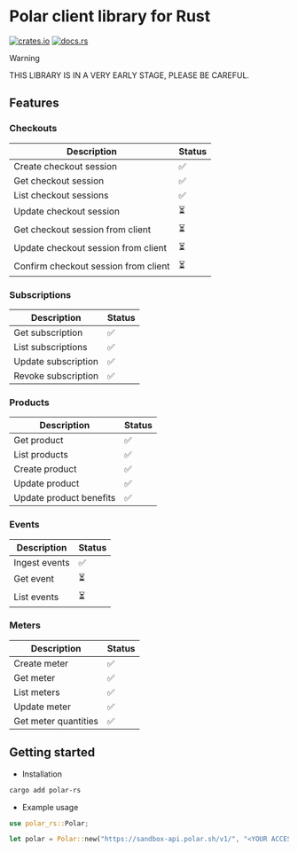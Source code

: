 # Polar client library for Rust

[![crates.io](https://img.shields.io/crates/v/polar-rs.svg)](https://crates.io/crates/polar-rs)
[![docs.rs](https://docs.rs/polar-rs/badge.svg)](https://docs.rs/polar-rs)

> [!WARNING]
> THIS LIBRARY IS IN A VERY EARLY STAGE, PLEASE BE CAREFUL.

## Features

### Checkouts

| Description                          | Status |
| ------------------------------------ | ------ |
| Create checkout session              | ✅     |
| Get checkout session                 | ✅     |
| List checkout sessions               | ✅     |
| Update checkout session              | ⏳     |
| Get checkout session from client     | ⏳     |
| Update checkout session from client  | ⏳     |
| Confirm checkout session from client | ⏳     |

### Subscriptions

| Description         | Status |
| ------------------- | ------ |
| Get subscription    | ✅     |
| List subscriptions  | ✅     |
| Update subscription | ✅     |
| Revoke subscription | ✅     |

### Products

| Description             | Status |
| ----------------------- | ------ |
| Get product             | ✅     |
| List products           | ✅     |
| Create product          | ✅     |
| Update product          | ✅     |
| Update product benefits | ✅     |

### Events

| Description   | Status |
| ------------- | ------ |
| Ingest events | ✅     |
| Get event     | ⏳     |
| List events   | ⏳     |

### Meters

| Description          | Status |
| -------------------- | ------ |
| Create meter         | ✅     |
| Get meter            | ✅     |
| List meters          | ✅     |
| Update meter         | ✅     |
| Get meter quantities | ✅     |

## Getting started

- Installation

```bash
cargo add polar-rs
```

- Example usage

```rust
use polar_rs::Polar;

let polar = Polar::new("https://sandbox-api.polar.sh/v1/", "<YOUR ACCESS TOKEN>");
```
